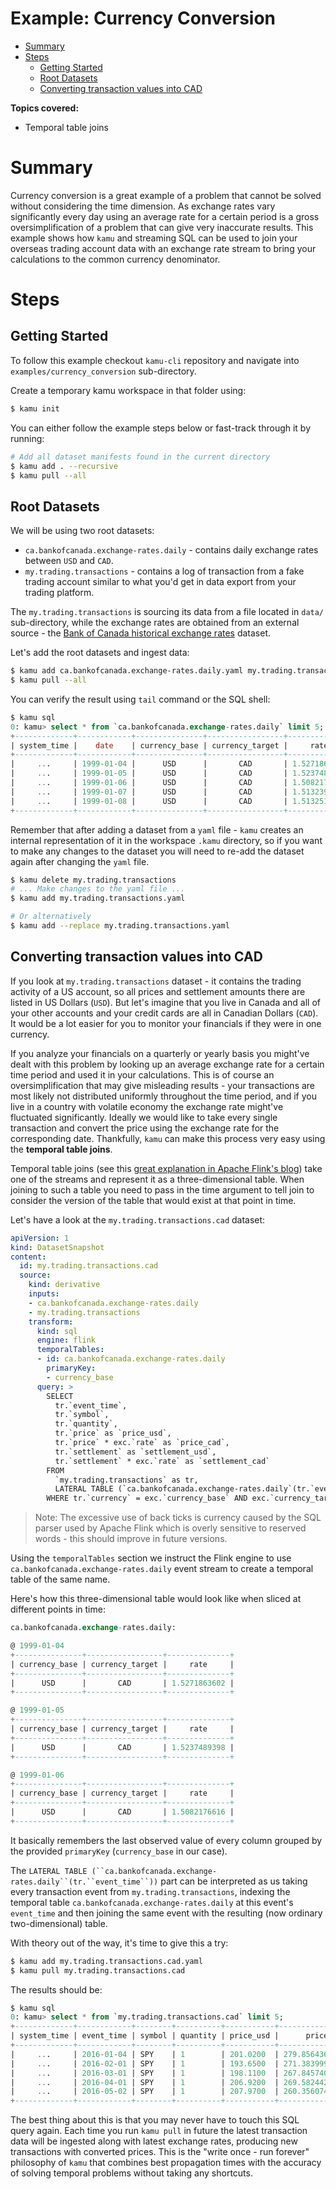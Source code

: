 # Example: Currency Conversion <!-- omit in toc -->

- [Summary](#summary)
- [Steps](#steps)
  - [Getting Started](#getting-started)
  - [Root Datasets](#root-datasets)
  - [Converting transaction values into CAD](#converting-transaction-values-into-cad)

**Topics covered:**
- Temporal table joins

# Summary
Currency conversion is a great example of a problem that cannot be solved without considering the time dimension. As exchange rates vary significantly every day using an average rate for a certain period is a gross oversimplification of a problem that can give very inaccurate results. This example shows how `kamu` and streaming SQL can be used to join your overseas trading account data with an exchange rate stream to bring your calculations to the common currency denominator.

# Steps

## Getting Started
To follow this example checkout `kamu-cli` repository and navigate into `examples/currency_conversion` sub-directory.

Create a temporary kamu workspace in that folder using:

```sh
$ kamu init
```

You can either follow the example steps below or fast-track through it by running:

```sh
# Add all dataset manifests found in the current directory
$ kamu add . --recursive
$ kamu pull --all
```

## Root Datasets
We will be using two root datasets:
- `ca.bankofcanada.exchange-rates.daily` - contains daily exchange rates between `USD` and `CAD`.
- `my.trading.transactions` - contains a log of transaction from a fake trading account similar to what you'd get in data export from your trading platform.

The `my.trading.transactions` is sourcing its data from a file located in `data/` sub-directory, while the exchange rates are obtained from an external source - the [Bank of Canada historical exchange rates](https://www.bankofcanada.ca/rates/exchange/) dataset.

Let's add the root datasets and ingest data:

```sh
$ kamu add ca.bankofcanada.exchange-rates.daily.yaml my.trading.transactions.yaml
$ kamu pull --all
```

You can verify the result using `tail` command or the SQL shell:

```sql
$ kamu sql
0: kamu> select * from `ca.bankofcanada.exchange-rates.daily` limit 5;
+-------------+------------+---------------+-----------------+--------------+
| system_time |    date    | currency_base | currency_target |     rate     |
+-------------+------------+---------------+-----------------+--------------+
|     ...     | 1999-01-04 |      USD      |       CAD       | 1.5271863602 |
|     ...     | 1999-01-05 |      USD      |       CAD       | 1.5237489398 |
|     ...     | 1999-01-06 |      USD      |       CAD       | 1.5082176616 |
|     ...     | 1999-01-07 |      USD      |       CAD       | 1.5132393398 |
|     ...     | 1999-01-08 |      USD      |       CAD       | 1.5132515653 |
+-------------+------------+---------------+-----------------+--------------+
```

Remember that after adding a dataset from a `yaml` file - `kamu` creates an internal representation of it in the workspace `.kamu` directory, so if you want to make any changes to the dataset you will need to re-add the dataset again after changing the `yaml` file.

```sh
$ kamu delete my.trading.transactions
# ... Make changes to the yaml file ...
$ kamu add my.trading.transactions.yaml

# Or alternatively
$ kamu add --replace my.trading.transactions.yaml
```

## Converting transaction values into CAD
If you look at `my.trading.transactions` dataset - it contains the trading activity of a US account, so all prices and settlement amounts there are listed in US Dollars (`USD`). But let's imagine that you live in Canada and all of your other accounts and your credit cards are all in Canadian Dollars (`CAD`). It would be a lot easier for you to monitor your financials if they were in one currency.

If you analyze your financials on a quarterly or yearly basis you might've dealt with this problem by looking up an average exchange rate for a certain time period and used it in your calculations. This is of course an oversimplification that may give misleading results - your transactions are most likely not distributed uniformly throughout the time period, and if you live in a country with volatile economy the exchange rate might've fluctuated significantly. Ideally we would like to take every single transaction and convert the price using the exchange rate for the corresponding date. Thankfully, `kamu` can make this process very easy using the **temporal table joins**.

Temporal table joins (see this [great explanation in Apache Flink's blog](https://flink.apache.org/2019/05/14/temporal-tables.html)) take one of the streams and represent it as a three-dimensional table. When joining to such a table you need to pass in the time argument to tell join to consider the version of the table that would exist at that point in time.

Let's have a look at the `my.trading.transactions.cad` dataset:

```yaml
apiVersion: 1
kind: DatasetSnapshot
content:
  id: my.trading.transactions.cad
  source:
    kind: derivative
    inputs:
    - ca.bankofcanada.exchange-rates.daily
    - my.trading.transactions
    transform:
      kind: sql
      engine: flink
      temporalTables:
      - id: ca.bankofcanada.exchange-rates.daily
        primaryKey:
        - currency_base
      query: >
        SELECT
          tr.`event_time`,
          tr.`symbol`,
          tr.`quantity`,
          tr.`price` as `price_usd`,
          tr.`price` * exc.`rate` as `price_cad`,
          tr.`settlement` as `settlement_usd`,
          tr.`settlement` * exc.`rate` as `settlement_cad`
        FROM
          `my.trading.transactions` as tr,
          LATERAL TABLE (`ca.bankofcanada.exchange-rates.daily`(tr.`event_time`)) as exc
        WHERE tr.`currency` = exc.`currency_base` AND exc.`currency_target` = 'CAD'
```

> Note: The excessive use of back ticks is currency caused by the SQL parser used by Apache Flink which is overly sensitive to reserved words - this should improve in future versions.

Using the `temporalTables` section we instruct the Flink engine to use `ca.bankofcanada.exchange-rates.daily` event stream to create a temporal table of the same name.

Here's how this three-dimensional table would look like when sliced at different points in time:

```sql
ca.bankofcanada.exchange-rates.daily:

@ 1999-01-04
+---------------+-----------------+--------------+
| currency_base | currency_target |     rate     |
+---------------+-----------------+--------------+
|      USD      |       CAD       | 1.5271863602 |
+---------------+-----------------+--------------+

@ 1999-01-05
+---------------+-----------------+--------------+
| currency_base | currency_target |     rate     |
+---------------+-----------------+--------------+
|      USD      |       CAD       | 1.5237489398 |
+---------------+-----------------+--------------+

@ 1999-01-06
+---------------+-----------------+--------------+
| currency_base | currency_target |     rate     |
+---------------+-----------------+--------------+
|      USD      |       CAD       | 1.5082176616 |
+---------------+-----------------+--------------+
```

It basically remembers the last observed value of every column grouped by the provided `primaryKey` (`currency_base` in our case).

The `LATERAL TABLE (``ca.bankofcanada.exchange-rates.daily``(tr.``event_time``))` part can be interpreted as us taking every transaction event from `my.trading.transactions`, indexing the temporal table `ca.bankofcanada.exchange-rates.daily` at this event's `event_time` and then joining the same event with the resulting (now ordinary two-dimensional) table.

With theory out of the way, it's time to give this a try:

```sh
$ kamu add my.trading.transactions.cad.yaml
$ kamu pull my.trading.transactions.cad
```

The results should be:

```sql
$ kamu sql
0: kamu> select * from `my.trading.transactions.cad` limit 5;
+-------------+------------+--------+----------+-----------+---------------------+
| system_time | event_time | symbol | quantity | price_usd |      price_cad      |
+-------------+------------+--------+----------+-----------+---------------------+
|     ...     | 2016-01-04 | SPY    | 1        | 201.0200  | 279.85643605283600  |
|     ...     | 2016-02-01 | SPY    | 1        | 193.6500  | 271.38399945165000  |
|     ...     | 2016-03-01 | SPY    | 1        | 198.1100  | 267.84574042498800  |
|     ...     | 2016-04-01 | SPY    | 1        | 206.9200  | 269.58244227661600  |
|     ...     | 2016-05-02 | SPY    | 1        | 207.9700  | 260.35607413671100  |
+-------------+------------+--------+----------+-----------+---------------------+
```

The best thing about this is that you may never have to touch this SQL query again. Each time you run `kamu pull` in future the latest transaction data will be ingested along with latest exchange rates, producing new transactions with converted prices. This is the "write once - run forever" philosophy of `kamu` that combines best propagation times with the accuracy of solving temporal problems without taking any shortcuts.
